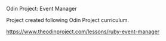 Odin Project: Event Manager

Project created following Odin Project curriculum. 

https://www.theodinproject.com/lessons/ruby-event-manager